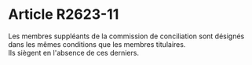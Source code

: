 # Article R2623-11

  
Les membres suppléants de la commission de conciliation sont désignés dans les mêmes conditions que les membres titulaires.   
Ils siègent en l'absence de ces derniers.